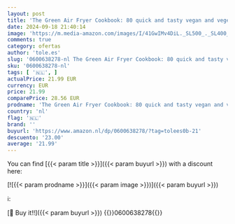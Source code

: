 ```yaml
---
layout: post
title: 'The Green Air Fryer Cookbook: 80 quick and tasty vegan and vegetarian recipes'
date: 2024-09-18 21:40:14
image: 'https://m.media-amazon.com/images/I/41GwIMv4DiL._SL500_._SL400_.jpg'
comments: true
category: ofertas
author: 'tole.es'
slug: '0600638278-nl The Green Air Fryer Cookbook: 80 quick and tasty vegan and...'
sku: '0600638278-nl'
tags: [ '🇳🇱', ]
actualPrice: 21.99 EUR
currency: EUR
price: 21.99
comparePrice: 28.56 EUR
prodname: 'The Green Air Fryer Cookbook: 80 quick and tasty vegan and vegetarian recipes'
country: 'nl'
flag: '🇳🇱'
brand: ''
buyurl: 'https://www.amazon.nl/dp/0600638278/?tag=tolees0b-21'
descuento: '23.00'
average: '21.99'
---
```


You can find [{{< param title >}}]({{< param buyurl >}}) with a discount here:

[![{{< param prodname >}}]({{< param image >}})]({{< param buyurl >}})

ℹ️:


[🛒 Buy it!!]({{< param buyurl >}})
{{<world>}}0600638278{{</world>}}
